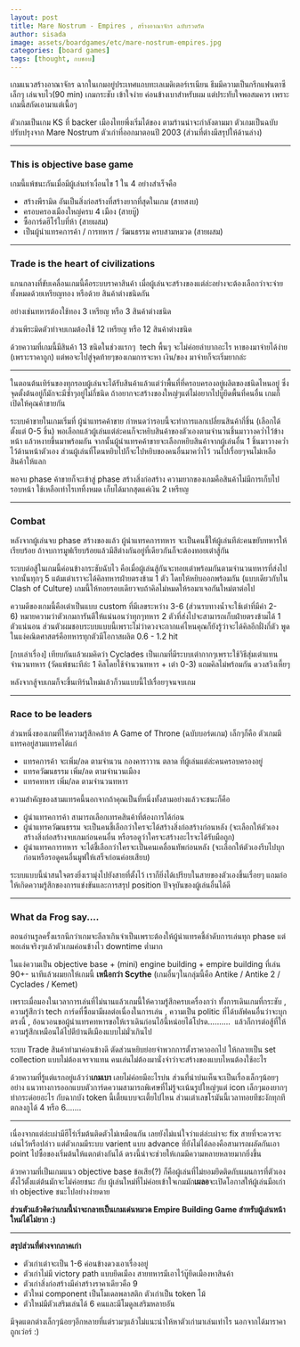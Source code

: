 ```yaml
---
layout: post
title: Mare Nostrum - Empires , สร้างอาณาจักร ฉบับรวดรัด
author: sisada
image: assets/boardgames/etc/mare-nostrum-empires.jpg
categories: [board games]
tags: [thought, กบชอบ]
---
```

เกมแนวสร้างอาณาจักร ฉากในเกมอยู่ประเทศแถบทะเลเมดิเตอร์เรเนียน ธีมมีความเป็นกรีกแฟนตาซีเล็กๆ เล่นจบไว(90 min) เกมกระชับ เข้าใจง่าย ค่อนข้างเบาสำหรับผม แต่ประทับใจพอสมควร เพราะเกมนี้สกัดเอามาแต่เนื้อๆ

ตัวเกมเป็นเกม KS ที่ backer เมืองไทยพึ่งเริ่มได้ของ ตามร้านน่าจะกำลังตามมา ตัวเกมเป็นฉบับปรับปรุงจาก Mare Nostrum ตัวเก่าที่ออกมาตอนปี 2003 (ส่วนที่ต่างมีสรุปให้ด้านล่าง)



---


### This is objective base game


เกมนี้แพ้ชนะกันเมื่อมีผู้เล่นทำเงื่อนไข 1 ใน 4 อย่างสำเร็จคือ
* สร้างพีรามิด อันเป็นสิ่งก่อสร้างที่สร้างยากที่สุดในเกม (สายสงบ)
* ครอบครองเมืองใหญ่ครบ 4 เมือง (สายบู๊)
* ซื้อการ์ดฮีโร่ใบที่ห้า (สายผสม)
* เป็นผู้นำแทรคการค้า / การทหาร / วัฒนธรรม ครบสามหมวด (สายผสม)




---


### Trade is the heart of civilizations


แกนกลางที่ขับเคลื่อนเกมนี้คือระบบราคาสินค้า เมื่อผู้เล่นจะสร้างของแต่ล่ะอย่างจะต้องเลือกว่าจะจ่ายทั้งหมดด้วยเหรียญทอง หรือด้วย สินค้าต่างชนิดกัน

อย่างเช่นทหารต้องใช้ทอง 3 เหรียญ หรือ 3 สินค้าต่างชนิด

ส่วนพีระมิดตัวทำจบเกมต้องใช้ 12 เหรียญ หรือ 12 สินค้าต่างชนิด

ด้วยความที่เกมนี้มีสินค้า 13 ชนิดในช่วงแรกๆ  tech พื้นๆ จะไม่ค่อยลำบากอะไร หาของมาจ่ายได้ง่าย (เพราะราคาถูก) แต่พอจะไปสู่จุดท้ายๆของเกมการจะหา เงิน/ของ มาจ่ายก็จะเริ่มยากล่ะ

---



ในตอนต้นเทิร์นของทุกรอบผู้เล่นจะได้รับสินค้าแล้วแต่ว่าพื้นที่ที่ครอบครองอยู่ผลิตของชนิดไหนอยู่ ซึ่งจุดตั้งต้นอยู่ก็มักจะมีซ้ำๆอยู่ไม่กี่ชนิด ถ้าอยากจะสร้างของใหญ่ๆแต่ไม่อยากไปบู๊ยึดพื้นที่คนอื่น เกมก็เปิดให้คุณค้าขายกัน

ระบบค้าขายในเกมเริ่มที่ ผู้นำแทรคค้าขาย กำหนดว่ารอบนี้จะทำการแลกเปลี่ยนสินค้ากี่ชิ้น (เลือกได้ตั้งแต่ 0-5 ชิ้น) พอเลือกแล้วผู้เล่นแต่ล่ะคนก็จะหยิบสินค้าของตัวเองตามจำนวนชิ้นมาวางคว่ำไว้ข้างหน้า แล้วหงายขึ้นมาพร้อมกัน จากนั้นผู้นำแทรคค้าขายจะเลือกหยิบสินค้าจากผู้เล่นอื่น 1 ชิ้นมาวางคว่ำไว้ด้านหน้าตัวเอง ส่วนผู้เล่นที่โดนหยิบไปก็จะไปหยิบของคนอื่นมาคว่ำไว้ วนไปเรื่อยๆจนไม่เหลือสินค้าให้แลก

พอจบ phase ค้าขายก็จะเข้าสู่ phase สร้างสิ่งก่อสร้าง ความยากของเกมคือสินค้าไม่มีการเก็บไปรอบหน้า ใช้เหลือเท่าไรเททิ้งหมด เก็บได้มากสุดแค่เงิน 2 เหรียญ


---


### Combat


หลังจากผู้เล่นจบ phase สร้างของแล้ว ผู้นำแทรคการทหาร จะเป็นคนชี้ให้ผู้เล่นทีล่ะคนขยับทหารให้เรียบร้อย ถ้าจบการมูฟเรียบร้อยแล้วมีสีต่างกันอยู่ที่เดียวกันก็จะต้องทอยเต๋าสู้กัน

ระบบต่อสู้ในเกมนี้ค่อนข้างกระชับฉับไว คือเมื่อผู้เล่นสู้กันจะทอยเต๋าพร้อมกันตามจำนวนทหารที่ส่งไปจากนั้นทุกๆ 5 แต้มเต๋าเราจะได้คิลทหารฝ่ายตรงข้าม 1 ตัว โดยให้หยิบออกพร้อมกัน (แบบเดียวกับใน Clash of Culture) เกมนี้ให้ทอยรอบเดียวจบถ้าคิลไม่หมดให้รอมาเจอกันใหม่ตาต่อไป

ความดีของเกมนี้คือเต๋าเป็นแบบ custom ที่มีเลขระหว่าง 3-6 (ส่วนรบทางน้ำจะใช้เต๋าที่มีค่า 2-6) หมายความว่าตัวเกมการันตีให้แน่นอนว่าทุกๆทหาร 2 ตัวที่ส่งไปจะสามารถเก็บฝ่ายตรงข้ามได้ 1 ตัวแน่นอน ส่วนตัวผมชอบระบบแบบนี้เพราะไม่ว่าดวงจะกากแค่ไหนคุณก็ยังรู้ว่าจะได้คิลอีกฝั่งกี่ตัว พูดในแง่คณิตศาสตร์คือทหารทุกตัวมีโอกาสผลิต 0.6 - 1.2 hit

[กบเล่าเรื่อง] เทียบกันแล้วผมคิดว่า Cyclades เป็นเกมที่มีระบบเต๋ากากๆเพราะใช้วิธีสุ่มเต๋าแทนจำนวนทหาร (วัดแพ้ชนะทีล่ะ 1 คิลโดยใช้จำนวนทหาร + เต๋า 0-3) แถมคิลไม่พร้อมกัน ดวงสวิงเหี้ยๆ

หลังจากสู้จบเกมก็จะขึ้นเทิร์นใหม่แล้วก็วนแบบนี้ไปเรื่อยๆจนจบเกม

---


### Race to be leaders


ส่วนหนึ่งของเกมที่ให้ความรู้สึกคล้าย A Game of Throne (ฉบับบอร์ดเกม) เล็กๆก็คือ ตัวเกมมีแทรคอยู่สามแทรคได้แก่
* แทรคการค้า จะเพิ่ม/ลด ตามจำนวน กองคาราวาน ตลาด ที่ผู้เล่นแต่ล่ะคนครอบครองอยู่
* แทรควัฒนธรรม เพิ่ม/ลด ตามจำนวนเมือง
* แทรคทหาร เพิ่ม/ลด ตามจำนวนทหาร


ความสำคัญของสามแทรคนี้นอกจากถ้าคุณเป็นที่หนึ่งทั้งสามอย่างแล้วจะชนะก็คือ
* ผู้นำแทรคการค้า สามารถเลือกเทรคสินค้าที่ต้องการได้ก่อน
* ผู้นำแทรควัฒนธรรม จะเป็นคนชี้เลือกว่าใครจะได้สร้างสิ่งก่อสร้างก่อนหลัง (จะเลือกให้ตัวเองสร้างสิ่งก่อสร้างจบเกมก่อนคนอื่น หรือรอดูว่าใครจะสร้างอะไรจะได้รับมือถูก)
* ผู้นำแทรคการทหาร จะได้ชี้เลือกว่าใครจะเป็นคนเคลื่อนทัพก่อนหลัง (จะเลือกให้ตัวเองรีบไปบุกก่อนหรือรอดูคนอื่นมูฟให้เสร็จก่อนค่อยเสียบ)


ระบบแบบนี้น่าสนใจตรงยิ่งเรามุ่งไปยังสายที่ตั้งไว้ เราก็ยิ่งได้เปรียบในสายของตัวเองขึ้นเรื่อยๆ แถมก่อให้เกิดความรู้สึกของการแข่งขันและการสรุป position ปัจจุบันของผู้เล่นอื่นได้ดี



---


### What da Frog say....


ตอนอ่านรูลครั้งแรกนึกว่าเกมจะลีลาเกินจำเป็นเพราะต้องให้ผู้นำแทรคชี้ลำดับการเล่นทุก phase แต่พอเล่นจริงๆแล้วตัวเกมค่อนข้างไว downtime ต่ำมาก

ในแง่ความเป็น objective base + (mini) engine building + empire building ที่เล่น 90+- นาทีแล้วผมยกให้เกมนี้ **เหนือกว่า** **Scythe** (เกมอื่นๆในกลุ่มนี้คือ Antike / Antike 2 / Cyclades / Kemet)

เพราะเมื่อมองในเวลาการเล่นที่ไม่นานแล้วเกมนี้ให้ความรู้สึกครบเครื่องกว่า ทั้งการเดินเกมที่กระชับ , ความรู้สึกว่า tech การ์ดที่ซื้อมามีผลต่อเนื่องในการเล่น , ความเป็น politic ที่ได้บลัฟคนอื่นว่าจะบุกตรงนี้ , อ้อนวอนขอผู้นำแทรคทหารขอให้เราเดินก่อนไอ้นี้หน่อยได้โปรด..........  แล้วก็การต่อสู้ที่ให้ความรู้สึกเหมือนได้ไปตีบ้านตีเมืองแบบไม่มั่วเกินไป

ระบบ Trade สินค้าทำมาค่อนข้างดี ตัดส่วนหยิบย่อยจำพวกการตั้งราคาออกไป ให้กลายเป็น set collection แบบไม่ต้องเจรจาแทน คนเล่นไม่ต้องมานั่งจำว่าจะสร้างของแบบไหนต้องใช้อะไร

ด้วยความที่รู้แต่แรกอยู่แล้วว่า**เกมเบา** เลยไม่ค่อยมีอะไรบ่น ส่วนที่น่าบ่นเห็นจะเป็นเรื่องเล็กๆน้อยๆอย่าง แนวทางการออกแบบตัวการ์ดความสามารถพิเศษที่ไม่รู้จะเน้นรูปใหญ่ๆแต่ icon เล็กๆมองยากๆทำกระด๋อยอะไร กับฉากบัง token นี้เตี้ยแบบจะเตี้ยไปไหน ส่วนเต๋าเลขโรมันนี้เวลาทอยทีชะงักทุกที ตกลงกูได้ 4 หรือ 6.......



---



เนื่องจากแต่ล่ะเผ่ามีฮีโร่เริ่มต้นติดตัวไม่เหมือนกัน เลยยังไม่แน่ใจว่าแต่ล่ะเผ่าจะ fix สายที่จะควรจะเล่นไว้หรือปล่าว แต่ตัวเกมมีระบบ varient แบบ advance ที่ยังไม่ได้ลองคือสามารถผลัดกันเอา point ไปซื้อของเริ่มต้นให้แตกต่างกันได้ ตรงนี้น่าจะช่วยให้เกมมีความหลายหลายมากยิ่งขึ้น

ด้วยความที่เป็นเกมแนว objective base ข้อเสีย(?) ก็คือผู้เล่นที่ไม่ยอมยึดติดกับแผนการที่ตัวเองตั้งไว้ตั้งแต่ต้นมักจะไม่ค่อยชนะ กับ ผู้เล่นใหม่ที่ไม่ค่อยเข้าใจเกมมัก**เผลอ**จะเปิดโอกาสให้ผู้เล่นมือเก่าทำ objective ชนะไปอย่างง่ายดาย

**ส่วนตัวแล้วคิดว่าเกมนี้น่าจะกลายเป็นเกมเด่นหมวด Empire Building Game สำหรับผู้เล่นหน้าใหม่ได้ไม่ยาก :)**


---


**สรุปส่วนที่ต่างจากภาคเก่า**
* ตัวเก่าเต๋าจะเป็น 1-6 ค่อนข้างดวงเอาเรื่องอยู่
* ตัวเก่าไม่มี victory path แบบยึดเมือง สายทหารมีเอาไว้บู๊ยึดเมืองหาสินค้า
* ตัวเก่าสิ่งก่อสร้างมีค่าสร้างราคาเดียวคือ 9
* ตัวใหม่ component เป็นโมเดลพลาสติก ตัวเก่าเป็น token ไม้
* ตัวใหม่มีตัวเสริมเล่นได้ 6 คนและมีโมดูลเสริมหลายอัน


มีจุดแตกต่างเล็กๆน้อยๆอีกหลายที่แต่รวมๆแล้วไม่แนะนำให้หาตัวเก่ามาเล่นเท่าไร นอกจากได้มาราคาถูกเว่อร์ :)